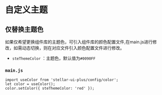 # 自定义主题

## 仅替换主题色

如果仅希望更换组件库的主题色，可引入组件库的颜色配置文件,在main.js进行修改，如需动态切换，则在对应文件引入颜色配置文件进行修改。

-   `steThemeColor` ：主题色，默认值为`#0090FF`

### `main.js`

```
import useColor from 'stellar-ui-plus/config/color';
let color = useColor();
color.setColor({ steThemeColor: 'red' });
```
